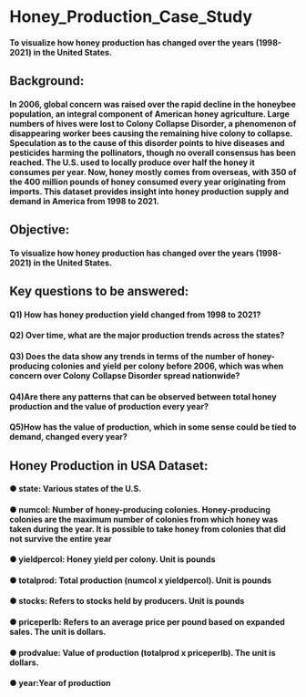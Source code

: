 # Honey_Production_Case_Study
#### To visualize how honey production has changed over the years (1998-2021) in the United States.
## Background:
#### In 2006, global concern was raised over the rapid decline in the honeybee population, an integral component of American honey agriculture. Large numbers of hives were lost to Colony Collapse Disorder, a phenomenon of disappearing worker bees causing the remaining hive colony to collapse. Speculation as to the cause of this disorder points to hive diseases and pesticides harming the pollinators, though no overall consensus has been reached. The U.S. used to locally produce over half the honey it consumes per year. Now, honey mostly comes from overseas, with 350 of the 400 million pounds of honey consumed every year originating from imports. This dataset provides insight into honey production supply and demand in America from 1998 to 2021.
## Objective:
#### To visualize how honey production has changed over the years (1998-2021) in the United States.
## Key questions to be answered:
#### Q1) How has honey production yield changed from 1998 to 2021?
#### Q2) Over time, what are the major production trends across the states?
#### Q3) Does the data show any trends in terms of the number of honey-producing colonies and yield per colony before 2006, which was when concern over Colony Collapse Disorder spread nationwide?
#### Q4)Are there any patterns that can be observed between total honey production and the value of production every year?
#### Q5)How has the value of production, which in some sense could be tied to demand, changed every year?
## Honey Production in USA Dataset:
#### ● state: Various states of the U.S.
#### ● numcol: Number of honey-producing colonies. Honey-producing colonies are the maximum number of colonies from which honey was taken during the year. It is possible to take honey from colonies that did not survive the entire year
#### ● yieldpercol: Honey yield per colony. Unit is pounds
#### ● totalprod: Total production (numcol x yieldpercol). Unit is pounds
#### ● stocks: Refers to stocks held by producers. Unit is pounds
#### ● priceperlb: Refers to an average price per pound based on expanded sales. The unit is dollars.
#### ● prodvalue: Value of production (totalprod x priceperlb). The unit is dollars.
#### ● year:Year of production
